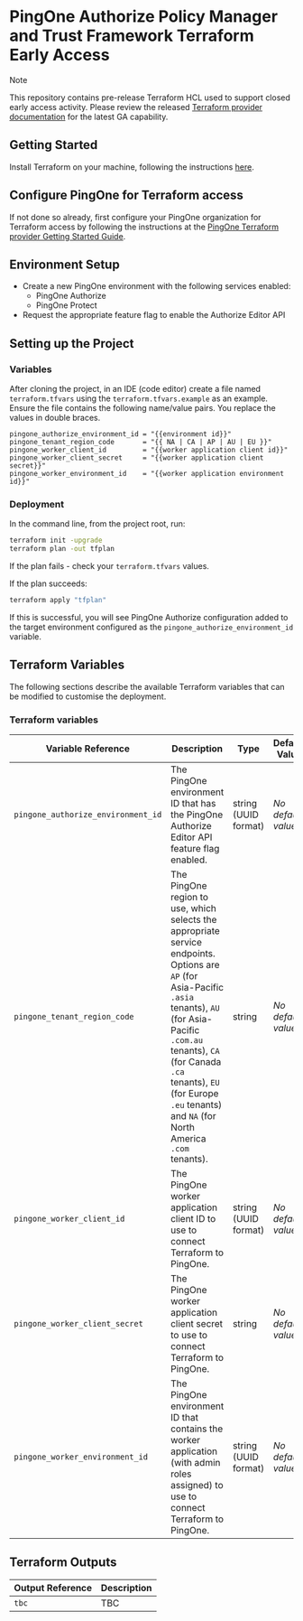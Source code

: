 # PingOne Authorize Policy Manager and Trust Framework Terraform Early Access

> [!NOTE]
> This repository contains pre-release Terraform HCL used to support closed early access activity.  Please review the released [Terraform provider documentation](https://registry.terraform.io/providers/pingidentity/pingone/latest/docs) for the latest GA capability.

## Getting Started

Install Terraform on your machine, following the instructions [here](https://developer.hashicorp.com/terraform/install).

## Configure PingOne for Terraform access

If not done so already, first configure your PingOne organization for Terraform access by following the instructions at the [PingOne Terraform provider Getting Started Guide](https://pingidentity.github.io/terraform-docs/getting-started/pingone/#configure-pingone-for-terraform-access).

## Environment Setup

- Create a new PingOne environment with the following services enabled:
  - PingOne Authorize
  - PingOne Protect
- Request the appropriate feature flag to enable the Authorize Editor API

## Setting up the Project

### Variables
After cloning the project, in an IDE (code editor) create a file named `terraform.tfvars` using the `terraform.tfvars.example` as an example.  Ensure the file contains the following name/value pairs. You replace the values in double braces.

```hcl
pingone_authorize_environment_id = "{{environment id}}"
pingone_tenant_region_code       = "{{ NA | CA | AP | AU | EU }}"
pingone_worker_client_id         = "{{worker application client id}}"
pingone_worker_client_secret     = "{{worker application client secret}}"
pingone_worker_environment_id    = "{{worker application environment id}}"
```

### Deployment

In the command line, from the project root, run:

```zsh
terraform init -upgrade
terraform plan -out tfplan
```

If the plan fails - check your `terraform.tfvars` values.

If the plan succeeds:

```zsh
terraform apply "tfplan"
```

If this is successful, you will see PingOne Authorize configuration added to the target environment configured as the `pingone_authorize_environment_id` variable.

## Terraform Variables

The following sections describe the available Terraform variables that can be modified to customise the deployment.

### Terraform variables

| Variable Reference                                        | Description                                                                                                                                                               | Type   | Default Value      |
| --------------------------------------------------------- | ------------------------------------------------------------------------------------------------------------------------------------------------------------------------- | ------ | ------------------ |
| `pingone_authorize_environment_id` | The PingOne environment ID that has the PingOne Authorize Editor API feature flag enabled. | string (UUID format) | *No default value* |
| `pingone_tenant_region_code` | The PingOne region to use, which selects the appropriate service endpoints. Options are `AP` (for Asia-Pacific `.asia` tenants), `AU` (for Asia-Pacific `.com.au` tenants), `CA` (for Canada `.ca` tenants), `EU` (for Europe `.eu` tenants) and `NA` (for North America `.com` tenants). | string | *No default value* |
| `pingone_worker_client_id` | The PingOne worker application client ID to use to connect Terraform to PingOne. | string (UUID format) | *No default value* |
| `pingone_worker_client_secret` | The PingOne worker application client secret to use to connect Terraform to PingOne. | string | *No default value* |
| `pingone_worker_environment_id` | The PingOne environment ID that contains the worker application (with admin roles assigned) to use to connect Terraform to PingOne. | string (UUID format) | *No default value* |

## Terraform Outputs

| Output Reference                                 | Description |
| ------------------------------------------------ | ------- |
| `tbc` | TBC |
